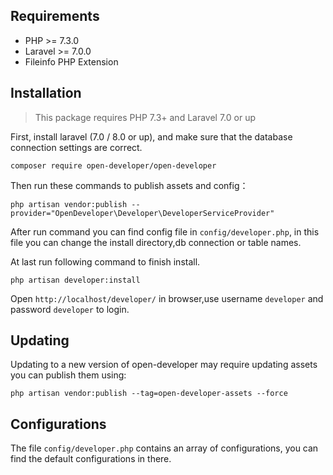 Requirements
------------
 - PHP >= 7.3.0
 - Laravel >= 7.0.0
 - Fileinfo PHP Extension

Installation
------------

> This package requires PHP 7.3+ and Laravel 7.0 or up

First, install laravel (7.0 / 8.0 or up), and make sure that the database connection settings are correct.

```
composer require open-developer/open-developer
```

Then run these commands to publish assets and config：

```
php artisan vendor:publish --provider="OpenDeveloper\Developer\DeveloperServiceProvider"
```
After run command you can find config file in `config/developer.php`, in this file you can change the install directory,db connection or table names.

At last run following command to finish install.
```
php artisan developer:install
```

Open `http://localhost/developer/` in browser,use username `developer` and password `developer` to login.

Updating
------------
Updating to a new version of open-developer may require updating assets you can publish them using:
```
php artisan vendor:publish --tag=open-developer-assets --force
```

Configurations
------------
The file `config/developer.php` contains an array of configurations, you can find the default configurations in there.
